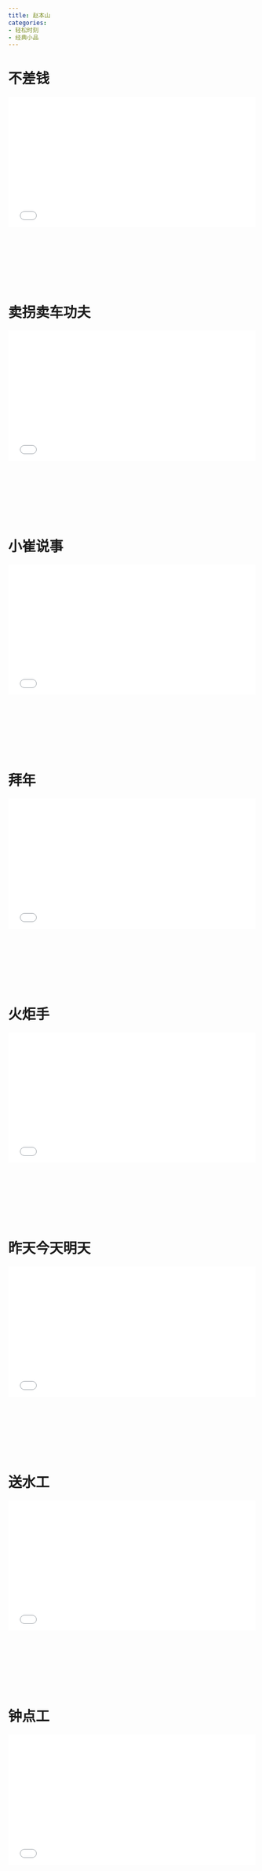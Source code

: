 ```yaml
---
title: 赵本山
categories: 
- 轻松时刻
- 经典小品
---
```


# 不差钱

<div style="position: relative; width: 100%; height: 0; padding-bottom: 75%;">
<iframe src="//player.bilibili.com/player.html?aid=10355839&bvid=BV14x411m7cw&cid=17105440&page=1&high_quality=1&danmaku=0" scrolling="no" border="0" frameborder="no" framespacing="0" allowfullscreen="true" style="position: absolute; width: 100%; height: 70%; Left: 0; top: 0;"></iframe></div>

# 卖拐卖车功夫

<div style="position: relative; width: 100%; height: 0; padding-bottom: 75%;">
<iframe src="//player.bilibili.com/player.html?aid=48048599&bvid=BV1qb411p7xv&cid=84170279&page=1&high_quality=1&danmaku=0" scrolling="no" border="0" frameborder="no" framespacing="0" allowfullscreen="true" style="position: absolute; width: 100%; height: 70%; Left: 0; top: 0;"></iframe></div>

# 小崔说事

<div style="position: relative; width: 100%; height: 0; padding-bottom: 75%;">
<iframe src="//player.bilibili.com/player.html?aid=81794213&bvid=BV15J411j7Zz&cid=139955378&page=1&high_quality=1&danmaku=0" scrolling="no" border="0" frameborder="no" framespacing="0" allowfullscreen="true" style="position: absolute; width: 100%; height: 70%; Left: 0; top: 0;"></iframe></div>

# 拜年

<div style="position: relative; width: 100%; height: 0; padding-bottom: 75%;">
<iframe src="//player.bilibili.com/player.html?aid=56471214&bvid=BV1U4411u7Ai&cid=98674723&page=1&high_quality=1&danmaku=0" scrolling="no" border="0" frameborder="no" framespacing="0" allowfullscreen="true" style="position: absolute; width: 100%; height: 70%; Left: 0; top: 0;"></iframe></div>

# 火炬手

<div style="position: relative; width: 100%; height: 0; padding-bottom: 75%;">
<iframe src="//player.bilibili.com/player.html?aid=36440328&bvid=BV1qt411C7Be&cid=63980404&page=1&high_quality=1&danmaku=0" scrolling="no" border="0" frameborder="no" framespacing="0" allowfullscreen="true" style="position: absolute; width: 100%; height: 70%; Left: 0; top: 0;"></iframe></div>

# 昨天今天明天

<div style="position: relative; width: 100%; height: 0; padding-bottom: 75%;">
<iframe src="//player.bilibili.com/player.html?aid=10727658&bvid=BV1Rx411v7Uo&cid=17699442&page=1&high_quality=1&danmaku=0" scrolling="no" border="0" frameborder="no" framespacing="0" allowfullscreen="true" style="position: absolute; width: 100%; height: 70%; Left: 0; top: 0;"></iframe></div>

# 送水工

<div style="position: relative; width: 100%; height: 0; padding-bottom: 75%;">
<iframe src="//player.bilibili.com/player.html?aid=463625864&bvid=BV1HL411G7eH&cid=429050445&page=1&high_quality=1&danmaku=0" scrolling="no" border="0" frameborder="no" framespacing="0" allowfullscreen="true" style="position: absolute; width: 100%; height: 70%; Left: 0; top: 0;"></iframe></div>

# 钟点工

<div style="position: relative; width: 100%; height: 0; padding-bottom: 75%;">
<iframe src="//player.bilibili.com/player.html?aid=13860649&bvid=BV1jx41187XG&cid=22654172&page=1&high_quality=1&danmaku=0" scrolling="no" border="0" frameborder="no" framespacing="0" allowfullscreen="true" style="position: absolute; width: 100%; height: 70%; Left: 0; top: 0;"></iframe></div>

# 策划

<div style="position: relative; width: 100%; height: 0; padding-bottom: 75%;">
<iframe src="//player.bilibili.com/player.html?aid=23210054&bvid=BV1Rp411f7AX&cid=38639745&page=1&high_quality=1&danmaku=0" scrolling="no" border="0" frameborder="no" framespacing="0" allowfullscreen="true" style="position: absolute; width: 100%; height: 70%; Left: 0; top: 0;"></iframe></div>

# 面子

<div style="position: relative; width: 100%; height: 0; padding-bottom: 75%;">
<iframe src="//player.bilibili.com/player.html?aid=206956281&bvid=BV1ph411z7tb&cid=376133743&page=1&high_quality=1&danmaku=0" scrolling="no" border="0" frameborder="no" framespacing="0" allowfullscreen="true" style="position: absolute; width: 100%; height: 70%; Left: 0; top: 0;"></iframe></div>

# 中奖了

<div style="position: relative; width: 100%; height: 0; padding-bottom: 75%;">
<iframe src="//player.bilibili.com/player.html?aid=24386885&bvid=BV15W411A7xn&cid=40936050&page=1&high_quality=1&danmaku=0" scrolling="no" border="0" frameborder="no" framespacing="0" allowfullscreen="true" style="position: absolute; width: 100%; height: 70%; Left: 0; top: 0;"></iframe></div>

# 相亲

<div style="position: relative; width: 100%; height: 0; padding-bottom: 75%;">
<iframe src="//player.bilibili.com/player.html?aid=93066555&bvid=BV1bE411j75q&cid=158894973&page=1&high_quality=1&danmaku=0" scrolling="no" border="0" frameborder="no" framespacing="0" allowfullscreen="true" style="position: absolute; width: 100%; height: 70%; Left: 0; top: 0;"></iframe></div>

<div style="position: relative; width: 100%; height: 0; padding-bottom: 75%;">
<iframe src="//player.bilibili.com/player.html?aid=543339020&bvid=BV18i4y1w7AR&cid=271438910&page=1&high_quality=1&danmaku=0" scrolling="no" border="0" frameborder="no" framespacing="0" allowfullscreen="true" style="position: absolute; width: 100%; height: 70%; Left: 0; top: 0;"></iframe></div>

# 儿子大了

<div style="position: relative; width: 100%; height: 0; padding-bottom: 75%;">
<iframe src="//player.bilibili.com/player.html?aid=41223855&bvid=BV1at41187Gr&cid=72405239&page=1&high_quality=1&danmaku=0" scrolling="no" border="0" frameborder="no" framespacing="0" allowfullscreen="true" style="position: absolute; width: 100%; height: 70%; Left: 0; top: 0;"></iframe></div>

# 同学会

<div style="position: relative; width: 100%; height: 0; padding-bottom: 75%;">
<iframe src="//player.bilibili.com/player.html?aid=1873221&bvid=BV1Zx411w7x9&cid=2890378&page=1&high_quality=1&danmaku=0" scrolling="no" border="0" frameborder="no" framespacing="0" allowfullscreen="true" style="position: absolute; width: 100%; height: 70%; Left: 0; top: 0;"></iframe></div>

# 捐助

<div style="position: relative; width: 100%; height: 0; padding-bottom: 75%;">
<iframe src="//player.bilibili.com/player.html?aid=22684270&bvid=BV1HW411V7N6&cid=37648110&page=1&high_quality=1&danmaku=0" scrolling="no" border="0" frameborder="no" framespacing="0" allowfullscreen="true" style="position: absolute; width: 100%; height: 70%; Left: 0; top: 0;"></iframe></div>

# 有钱了

<div style="position: relative; width: 100%; height: 0; padding-bottom: 75%;">
<iframe src="//player.bilibili.com/player.html?aid=40327912&bvid=BV11t411s78c&cid=70821222&page=1&high_quality=1&danmaku=0" scrolling="no" border="0" frameborder="no" framespacing="0" allowfullscreen="true" style="position: absolute; width: 100%; height: 70%; Left: 0; top: 0;"></iframe></div>

# 同桌的你

<div style="position: relative; width: 100%; height: 0; padding-bottom: 75%;">
<iframe src="//player.bilibili.com/player.html?aid=203352304&bvid=BV1hh411f7tV&cid=272832825&page=1&high_quality=1&danmaku=0" scrolling="no" border="0" frameborder="no" framespacing="0" allowfullscreen="true" style="position: absolute; width: 100%; height: 70%; Left: 0; top: 0;"></iframe></div>

# 就差钱

<div style="position: relative; width: 100%; height: 0; padding-bottom: 75%;">
<iframe src="//player.bilibili.com/player.html?aid=48502231&bvid=BV1Sb411M724&cid=84924765&page=1&high_quality=1&danmaku=0" scrolling="no" border="0" frameborder="no" framespacing="0" allowfullscreen="true" style="position: absolute; width: 100%; height: 70%; Left: 0; top: 0;"></iframe></div>

# 心病

<div style="position: relative; width: 100%; height: 0; padding-bottom: 75%;">
<iframe src="//player.bilibili.com/player.html?aid=10389167&bvid=BV1ix411m79F&cid=17158758&page=1&high_quality=1&danmaku=0" scrolling="no" border="0" frameborder="no" framespacing="0" allowfullscreen="true" style="position: absolute; width: 100%; height: 70%; Left: 0; top: 0;"></iframe></div>